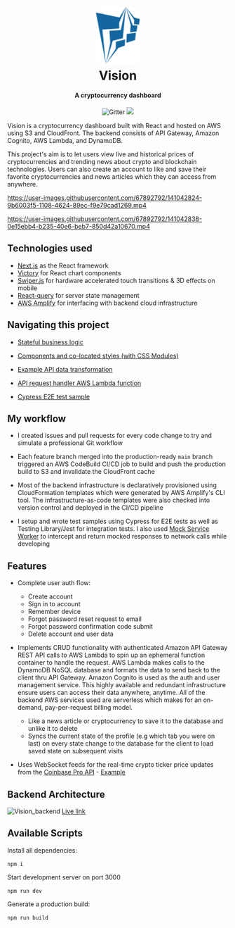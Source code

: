<h1 align="center">
  <br>
  <a href="https://master.d2ad3ugmq3rllx.amplifyapp.com/"><img src="https://raw.githubusercontent.com/hasibhassan/vision/master/public/logo.svg" alt="Vision logo" width="100"></a>
  <br>
  Vision
  <br>
</h1>

<h4 align="center">A cryptocurrency dashboard</h4>

<p align="center">
  <a>
    <img src="https://img.shields.io/badge/license-MIT-blue.svg"
         alt="Gitter">
  </a>
  <a href="https://master.d2ad3ugmq3rllx.amplifyapp.com"><img src="https://img.shields.io/badge/Demo-online-brightgreen"></a>
</p>

Vision is a cryptocurrency dashboard built with React and hosted on AWS using S3 and CloudFront. The backend consists of API Gateway, Amazon Cognito, AWS Lambda, and DynamoDB.

This project's aim is to let users view live and historical prices of cryptocurrencies and trending news about crypto and blockchain technologies. Users can also create an account to like and save their favorite cryptocurrencies and news articles which they can access from anywhere.

https://user-images.githubusercontent.com/67892792/141042824-9b6003f5-1108-4624-89ec-f9e79cad1269.mp4

https://user-images.githubusercontent.com/67892792/141042838-0e15ebb4-b235-40e6-beb7-850d42a10670.mp4

## Technologies used

- [Next.js](https://github.com/vercel/next.js/) as the React framework
- [Victory](https://github.com/FormidableLabs/victory) for React chart components
- [Swiper.js](https://github.com/nolimits4web/swiper) for hardware accelerated touch transitions & 3D effects on mobile
- [React-query](https://github.com/tannerlinsley/react-query) for server state management
- [AWS Amplify](https://github.com/aws-amplify/amplify-js) for interfacing with backend cloud infrastructure

## Navigating this project

- [Stateful business logic](./utils/Context)

- [Components and co-located styles (with CSS Modules)](./components)

- [Example API data transformation](./components/sections/Home/CryptoCardBase.js)

- [API request handler AWS Lambda function](./amplify/backend/function/userlambdafunc/src/index.js)

- [Cypress E2E test sample](./cypress/integration/test.spec.js)

## My workflow

- I created issues and pull requests for every code change to try and simulate a professional Git workflow

- Each feature branch merged into the production-ready `main` branch triggered an AWS CodeBuild CI/CD job to build and push the production build to S3 and invalidate the CloudFront cache

- Most of the backend infrastructure is declaratively provisioned using CloudFormation templates which were generated by AWS Amplify's CLI tool. The infrastructure-as-code templates were also checked into version control and deployed in the CI/CD pipeline

- I setup and wrote test samples using Cypress for E2E tests as well as Testing Library/Jest for integration tests. I also used [Mock Service Worker](https://github.com/mswjs/msw) to intercept and return mocked responses to network calls while developing

## Features

- Complete user auth flow:

  - Create account
  - Sign in to account
  - Remember device
  - Forgot password reset request to email
  - Forgot password confirmation code submit
  - Delete account and user data

- Implements CRUD functionality with authenticated Amazon API Gateway REST API calls to AWS Lambda to spin up an ephemeral function container to handle the request. AWS Lambda makes calls to the DynamoDB NoSQL database and formats the data to send back to the client thru API Gateway. Amazon Cognito is used as the auth and user management service. This highly available and redundant infrastructure ensure users can access their data anywhere, anytime. All of the backend AWS services used are serverless which makes for an on-demand, pay-per-request billing model.

  - Like a news article or cryptocurrency to save it to the database and unlike it to delete
  - Syncs the current state of the profile (e.g which tab you were on last) on every state change to the database for the client to load saved state on subsequent visits

- Uses WebSocket feeds for the real-time crypto ticker price updates from the [Coinbase Pro API](https://docs.cloud.coinbase.com/exchange/docs/overview) - [Example](./components/layouts/LiveChartPage.js)

## Backend Architecture

![Vision_backend](https://user-images.githubusercontent.com/67892792/141128065-8aaa0d05-31d2-497f-9f12-117934a27286.png)
[Live link](https://lucid.app/documents/view/b8302259-4f8a-4bb4-b2e0-55d26e69322d)

## Available Scripts

Install all dependencies:

```shell
npm i
```

Start development server on port 3000

```shell
npm run dev
```

Generate a production build:

```shell
npm run build
```

